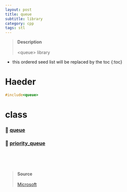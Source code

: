 ```yaml
---
layout: post
title: queue
subtitle: library
category: cpp
tags: stl
---
```


> **Description** <br><br>
> &lt;queue&gt; library

* this ordered seed list will be replaced by the toc
{:toc}

# Haeder

```cpp
#include<queue>
```

# class

### 📂 <a href="https://wjy35.github.io/c++/2022-11-29-queue-class/"> queue </a>

### 📂 <a href="/c++/stl/2022-12-3-priority_queue class/"> priority_queue </a>

<br><br><br>
> **Source**<br><br>
> [Microsoft](https://learn.microsoft.com/ko-kr/cpp/standard-library/queue?view=msvc-170)